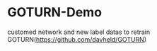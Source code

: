 # GOTURN-Demo
customed network and new label datas to retrain GOTURN(https://github.com/davheld/GOTURN)
